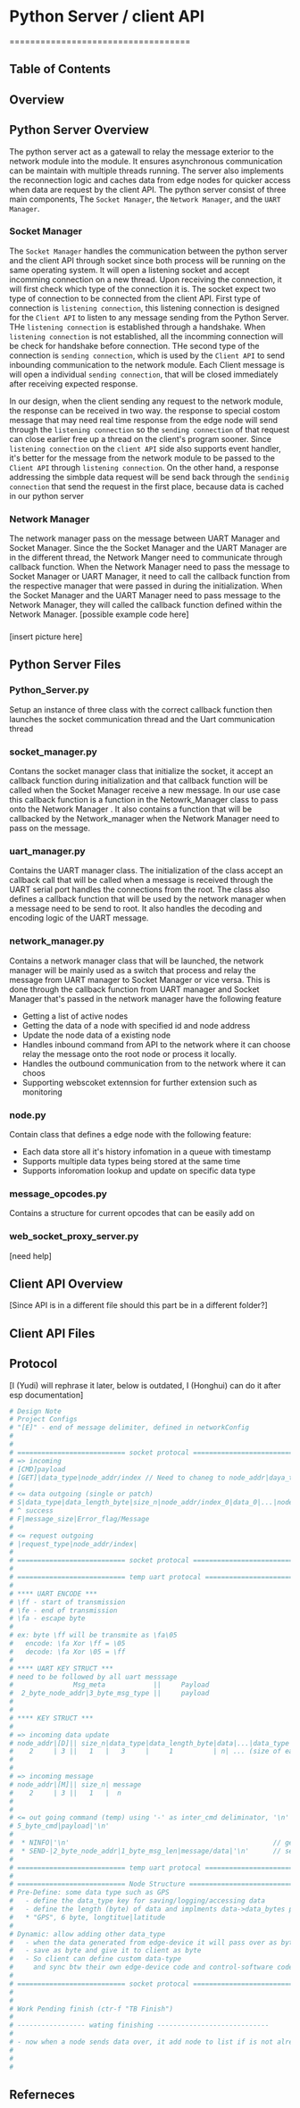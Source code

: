 # Python Server / client API
===================================
## Table of Contents

## Overview

## Python Server Overview

The python server act as a gatewall to relay the message exterior to the network module into the module. It ensures asynchronous communication can be maintain with multiple threads running. The server also implements the reconnection logic and caches data from edge nodes for quicker access when data are request by the client API. The python server consist of three main components, The `Socket Manager`, the `Network Manager`, and the `UART Manager`. 

### Socket Manager
The `Socket Manager` handles the communication between the python server and the client API through socket since both process will be running on the same operating system. It will open a listening socket and accept incomming connection on a new thread. Upon receiving the connection, it will first check which type of the connection it is. The socket expect two type of connection to be connected from the client API. First  type of connection is `listening connection`, this listening connection is designed for the `Client API` to listen to any message sending from the Python Server. THe `listening connection` is established through a handshake. When `listening connection` is not established, all the incomming connection will be check for handshake before connection. THe second type of the connection is `sending connection`, which is used by the `Client API` to send inbounding communication to the network module. Each Client message is will open a individual  `sending connection`, that will be closed immediately after receiving expected response. 

In our design, when the client sending any request to the network module, the response can be received in two way. the response to special costom message that may need real time response from the edge node will send through the `listening connection` so the `sending connection` of that request can close earlier free up a thread on the client's program sooner. Since `listening connection` on the `client API` side also supports event handler, it's better for the message from the network module to be passed to the `Client API` through `listening connection`. On the other hand, a response 
addressing the simbple data request will be send back through the `sendinig connection` that send the request in the first place, because data is cached in our python server

### Network Manager
The network manager pass on the message between UART Manager and Socket Manager. Since the the Socket Manager and the UART Manager are in the different thread, the Network Manger need to communicate through callback function. When the Network Manager need to pass the message to Socket Manager or UART Manager, it need to call the callback function from the respective manager that were passed in during the initialization. When the Socket Manager and the UART Manager need to pass message to the Network Manager, they will called the callback function defined within the Network Manager.
[possible example code here]


### 



[insert picture here]

##  Python Server Files

### Python_Server.py
Setup an instance of three class with the correct callback function then launches the socket communication thread and the Uart communication thread

### socket_manager.py
Contans the socket manager class that initialize the socket, it accept an callback function during initialization and that callback function will be called when the Socket Manager receive a new message. In our use case this callback function is a function in the Netowrk_Manager class to pass onto the Network Manager . It also contains a function that will be callbacked by the Network_manager when the Network Manager need to pass on the message.

### uart_manager.py
Contains the UART manager class. The initialization of the class accept an callback call that will be called when a message is received through the UART serial port handles the connections from the root. The class also defines a callback function that will be used by the network manager when a message need to be send to root. It also handles the decoding and encoding logic of the UART message.  

### network_manager.py 
Contains a network manager class that will be launched, the network manager will be mainly used as a switch that process and relay the message from UART manager to Socket Manager or vice versa. This is done through the callback function from UART manager and Socket Manager that's passed in the network manager have the following feature
* Getting a list of active nodes
* Getting the data of a node with specified id and node address
* Update the node data of a existing node
* Handles inbound command from API  to the network where it can choose relay the message onto the root node or process it locally. 
* Handles the outbound communication from  to the network where it can choos
* Supporting webscoket extennsion for further extension such as monitoring

### node.py
Contain class that defines a edge node with the following feature:
* Each data store all it's history infomation in a queue with timestamp
* Supports multiple data types being stored at the same time
* Supports inforomation lookup and update on specific data type


### message_opcodes.py
Contains a structure for current opcodes that can be easily add on

### web_socket_proxy_server.py
[need help]

## Client API Overview
[Since API is in a different file should this part be in a different folder?]

## Client API Files

## Protocol
[I (Yudi) will rephrase it later, below is outdated, I (Honghui) can do it after esp documentation]
``` python
# Design Note
# Project Configs
# "[E]" - end of message delimiter, defined in networkConfig
#
#
# =========================== socket protocal ================================
# => incoming
# [CMD]payload
# [GET]|data_type|node_addr/index // Need to chaneg to node_addr|daya_type  ------------------------- "TB Finish" -------------------------
#
# <= data outgoing (single or patch)
# S|data_type|data_length_byte|size_n|node_addr/index_0|data_0|...|node_addr/index_n|data_n
# ^ success
# F|message_size|Error_flag/Message
#
# <= request outgoing
# |request_type|node_addr/index|
#
# =========================== socket protocal ================================
#
# =========================== temp uart protocal ================================
#
# **** UART ENCODE ***
# \ff - start of transmission
# \fe - end of transmission
# \fa - escape byte
# 
# ex: byte \ff will be transmite as \fa\05
#   encode: \fa Xor \ff = \05
#   decode: \fa Xor \05 = \ff
#
# **** UART KEY STRUCT ***
# need to be followed by all uart messsage
#               Msg_meta            ||     Payload
#  2_byte_node_addr|3_byte_msg_type ||     payload
#
#
# **** KEY STRUCT ***
#
# => incoming data update
# node_addr|[D]|| size_n|data_type|data_length_byte|data|...|data_type|data_length_byte|data
#    2     | 3 ||   1   |   3     |     1          | n| ... (size of each segment in bytes)
#
#
# => incoming message
# node_addr|[M]|| size_n| message
#    2     | 3 ||   1   |  n 
#
#
# <= out going command (temp) using '-' as inter_cmd deliminator, '\n' as cmd deliminator
# 5_byte_cmd|payload|'\n'
#
#  * NINFO|'\n'                                                   // get network info
#  * SEND-|2_byte_node_addr|1_byte_msg_len|message/data|'\n'      // send message/cmd to edge
#
# =========================== temp uart protocal ================================
#
# =========================== Node Structure ================================
# Pre-Define: some data type such as GPS
#   - define the data_type key for saving/logging/accessing data
#   - define the length (byte) of data and implments data->data_bytes parseing
#   * "GPS", 6 byte, longtitue|latitude
#
# Dynamic: allow adding other data_type
#   - when the data generated from edge-device it will pass over as byte directly
#   - save as byte and give it to client as byte
#   - So client can define custom data-type 
#     and sync btw their own edge-device code and control-software code
#
# =========================== socket protocal ================================
#
#
# Work Pending finish (ctr-f "TB Finish")
# 
# ----------------- wating finishing ----------------------------
#
# - now when a node sends data over, it add node to list if is not already in list, not using name and uuid of nodes!!
#
#
#
```

## Referneces
